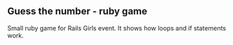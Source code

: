 ## Guess the number - ruby game
Small ruby game for Rails Girls event.
It shows how loops and if statements work.
